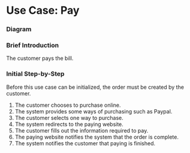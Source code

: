 # Use Case: Pay

### Diagram


### Brief Introduction
The customer pays the bill.


### Initial Step-by-Step  
Before this use case can be initialized, the order must be created by the customer.

1. The customer chooses to purchase online.
2. The system provides some ways of purchasing such as Paypal.
3. The customer selects one way to purchase.
4. The system redirects to the paying website.
5. The customer fills out the information required to pay.
6. The paying website notifies the system that the order is complete.
7. The system notifies the customer that paying is finished.